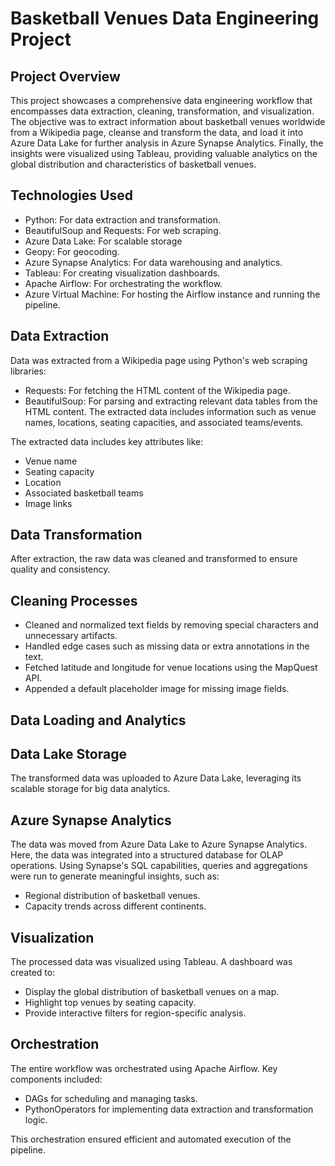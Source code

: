 # Basketball Venues Data Engineering Project

## Project Overview

This project showcases a comprehensive data engineering workflow that encompasses data extraction, cleaning, transformation, and visualization. The objective was to extract information about basketball venues worldwide from a Wikipedia page, cleanse and transform the data, and load it into Azure Data Lake for further analysis in Azure Synapse Analytics. Finally, the insights were visualized using Tableau, providing valuable analytics on the global distribution and characteristics of basketball venues.

## Technologies Used
 
 - Python: For data extraction and transformation.
 - BeautifulSoup and Requests: For web scraping.
 - Azure Data Lake: For scalable storage
 - Geopy: For geocoding.
 - Azure Synapse Analytics: For data warehousing and analytics.
 - Tableau: For creating visualization dashboards.
 - Apache Airflow: For orchestrating the workflow.
 - Azure Virtual Machine: For hosting the Airflow instance and running the pipeline.

## Data Extraction

Data was extracted from a Wikipedia page using Python's web scraping libraries:
 
 - Requests: For fetching the HTML content of the Wikipedia page.
 - BeautifulSoup: For parsing and extracting relevant data tables from the HTML content.
   The extracted data includes information such as venue names, locations, seating capacities, and associated teams/events.
 
The extracted data includes key attributes like:
 
 - Venue name
 - Seating capacity
 - Location
 - Associated basketball teams
 - Image links

 ## Data Transformation

 After extraction, the raw data was cleaned and transformed to ensure quality and consistency.

 ## Cleaning Processes

  - Cleaned and normalized text fields by removing special characters and unnecessary artifacts.
  - Handled edge cases such as missing data or extra annotations in the text.
  - Fetched latitude and longitude for venue locations using the MapQuest API.
  - Appended a default placeholder image for missing image fields.

  ## Data Loading and Analytics

  ## Data Lake Storage

  The transformed data was uploaded to Azure Data Lake, leveraging its scalable storage for big data analytics.

  ## Azure Synapse Analytics

  The data was moved from Azure Data Lake to Azure Synapse Analytics. Here, the data was integrated into a structured database for OLAP operations. Using Synapse's SQL capabilities, queries and aggregations were run to generate meaningful insights, such as:

  - Regional distribution of basketball venues.
  - Capacity trends across different continents.

  ## Visualization

  The processed data was visualized using Tableau. A dashboard was created to:

  - Display the global distribution of basketball venues on a map.
  - Highlight top venues by seating capacity.
  - Provide interactive filters for region-specific analysis.

  ## Orchestration

  The entire workflow was orchestrated using Apache Airflow. Key components included:
  - DAGs for scheduling and managing tasks.
  - PythonOperators for implementing data extraction and transformation logic.
  
  This orchestration ensured efficient and automated execution of the pipeline.

